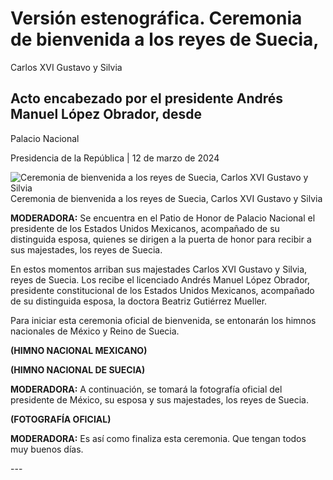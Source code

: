 #  Versión estenográfica. Ceremonia de bienvenida a los reyes de Suecia,
Carlos XVI Gustavo y Silvia

##  Acto encabezado por el presidente Andrés Manuel López Obrador, desde
Palacio Nacional

Presidencia de la República | 12 de marzo de 2024 

![Ceremonia de bienvenida a los reyes de Suecia, Carlos XVI Gustavo y
Silvia](https://www.gob.mx/cms/uploads/article/main_image/143269/WhatsApp_Image_2024-03-12_at_3.07.50_PM.jpeg)
Ceremonia de bienvenida a los reyes de Suecia, Carlos XVI Gustavo y Silvia

**MODERADORA:** Se encuentra en el Patio de Honor de Palacio Nacional el
presidente de los Estados Unidos Mexicanos, acompañado de su distinguida
esposa, quienes se dirigen a la puerta de honor para recibir a sus majestades,
los reyes de Suecia.

En estos momentos arriban sus majestades Carlos XVI Gustavo y Silvia, reyes de
Suecia. Los recibe el licenciado Andrés Manuel López Obrador, presidente
constitucional de los Estados Unidos Mexicanos, acompañado de su distinguida
esposa, la doctora Beatriz Gutiérrez Mueller.

Para iniciar esta ceremonia oficial de bienvenida, se entonarán los himnos
nacionales de México y Reino de Suecia.

**(HIMNO NACIONAL MEXICANO)**

**(HIMNO NACIONAL DE SUECIA)**

**MODERADORA:** A continuación, se tomará la fotografía oficial del presidente
de México, su esposa y sus majestades, los reyes de Suecia.

**(FOTOGRAFÍA OFICIAL)**

**MODERADORA:** Es así como finaliza esta ceremonia. Que tengan todos muy
buenos días.

\---

